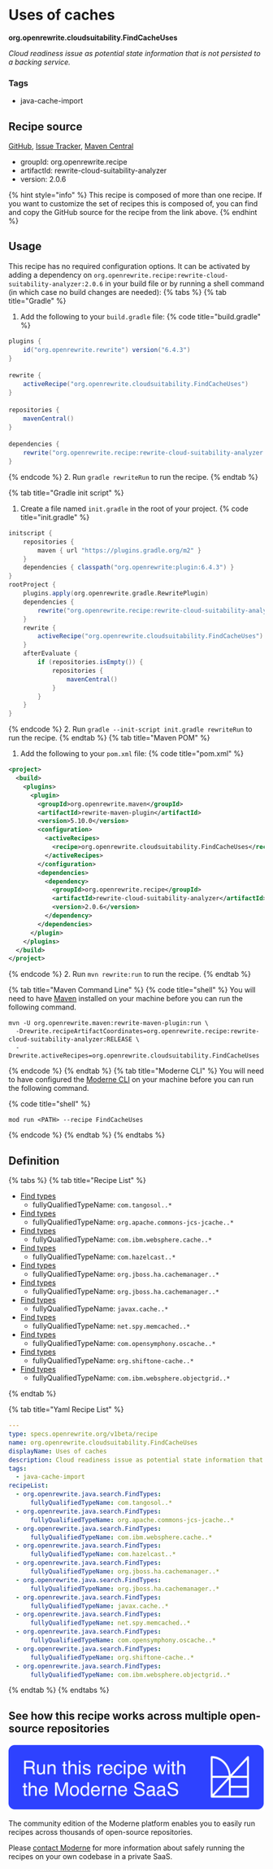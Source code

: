 # Uses of caches

**org.openrewrite.cloudsuitability.FindCacheUses**

_Cloud readiness issue as potential state information that is not persisted to a backing service._

### Tags

* java-cache-import

## Recipe source

[GitHub](https://github.com/openrewrite/rewrite-cloud-suitability-analyzer/blob/main/src/main/resources/META-INF/rewrite/finders.yml), [Issue Tracker](https://github.com/openrewrite/rewrite-cloud-suitability-analyzer/issues), [Maven Central](https://central.sonatype.com/artifact/org.openrewrite.recipe/rewrite-cloud-suitability-analyzer/2.0.6/jar)

* groupId: org.openrewrite.recipe
* artifactId: rewrite-cloud-suitability-analyzer
* version: 2.0.6

{% hint style="info" %}
This recipe is composed of more than one recipe. If you want to customize the set of recipes this is composed of, you can find and copy the GitHub source for the recipe from the link above.
{% endhint %}

## Usage

This recipe has no required configuration options. It can be activated by adding a dependency on `org.openrewrite.recipe:rewrite-cloud-suitability-analyzer:2.0.6` in your build file or by running a shell command (in which case no build changes are needed): 
{% tabs %}
{% tab title="Gradle" %}
1. Add the following to your `build.gradle` file:
{% code title="build.gradle" %}
```groovy
plugins {
    id("org.openrewrite.rewrite") version("6.4.3")
}

rewrite {
    activeRecipe("org.openrewrite.cloudsuitability.FindCacheUses")
}

repositories {
    mavenCentral()
}

dependencies {
    rewrite("org.openrewrite.recipe:rewrite-cloud-suitability-analyzer:2.0.6")
}
```
{% endcode %}
2. Run `gradle rewriteRun` to run the recipe.
{% endtab %}

{% tab title="Gradle init script" %}
1. Create a file named `init.gradle` in the root of your project.
{% code title="init.gradle" %}
```groovy
initscript {
    repositories {
        maven { url "https://plugins.gradle.org/m2" }
    }
    dependencies { classpath("org.openrewrite:plugin:6.4.3") }
}
rootProject {
    plugins.apply(org.openrewrite.gradle.RewritePlugin)
    dependencies {
        rewrite("org.openrewrite.recipe:rewrite-cloud-suitability-analyzer:2.0.6")
    }
    rewrite {
        activeRecipe("org.openrewrite.cloudsuitability.FindCacheUses")
    }
    afterEvaluate {
        if (repositories.isEmpty()) {
            repositories {
                mavenCentral()
            }
        }
    }
}
```
{% endcode %}
2. Run `gradle --init-script init.gradle rewriteRun` to run the recipe.
{% endtab %}
{% tab title="Maven POM" %}
1. Add the following to your `pom.xml` file:
{% code title="pom.xml" %}
```xml
<project>
  <build>
    <plugins>
      <plugin>
        <groupId>org.openrewrite.maven</groupId>
        <artifactId>rewrite-maven-plugin</artifactId>
        <version>5.10.0</version>
        <configuration>
          <activeRecipes>
            <recipe>org.openrewrite.cloudsuitability.FindCacheUses</recipe>
          </activeRecipes>
        </configuration>
        <dependencies>
          <dependency>
            <groupId>org.openrewrite.recipe</groupId>
            <artifactId>rewrite-cloud-suitability-analyzer</artifactId>
            <version>2.0.6</version>
          </dependency>
        </dependencies>
      </plugin>
    </plugins>
  </build>
</project>
```
{% endcode %}
2. Run `mvn rewrite:run` to run the recipe.
{% endtab %}

{% tab title="Maven Command Line" %}
{% code title="shell" %}
You will need to have [Maven](https://maven.apache.org/download.cgi) installed on your machine before you can run the following command.

```shell
mvn -U org.openrewrite.maven:rewrite-maven-plugin:run \
  -Drewrite.recipeArtifactCoordinates=org.openrewrite.recipe:rewrite-cloud-suitability-analyzer:RELEASE \
  -Drewrite.activeRecipes=org.openrewrite.cloudsuitability.FindCacheUses
```
{% endcode %}
{% endtab %}
{% tab title="Moderne CLI" %}
You will need to have configured the [Moderne CLI](https://docs.moderne.io/moderne-cli/cli-intro) on your machine before you can run the following command.

{% code title="shell" %}
```shell
mod run <PATH> --recipe FindCacheUses
```
{% endcode %}
{% endtab %}
{% endtabs %}

## Definition

{% tabs %}
{% tab title="Recipe List" %}
* [Find types](../java/search/findtypes.md)
  * fullyQualifiedTypeName: `com.tangosol..*`
* [Find types](../java/search/findtypes.md)
  * fullyQualifiedTypeName: `org.apache.commons-jcs-jcache..*`
* [Find types](../java/search/findtypes.md)
  * fullyQualifiedTypeName: `com.ibm.websphere.cache..*`
* [Find types](../java/search/findtypes.md)
  * fullyQualifiedTypeName: `com.hazelcast..*`
* [Find types](../java/search/findtypes.md)
  * fullyQualifiedTypeName: `org.jboss.ha.cachemanager..*`
* [Find types](../java/search/findtypes.md)
  * fullyQualifiedTypeName: `org.jboss.ha.cachemanager..*`
* [Find types](../java/search/findtypes.md)
  * fullyQualifiedTypeName: `javax.cache..*`
* [Find types](../java/search/findtypes.md)
  * fullyQualifiedTypeName: `net.spy.memcached..*`
* [Find types](../java/search/findtypes.md)
  * fullyQualifiedTypeName: `com.opensymphony.oscache..*`
* [Find types](../java/search/findtypes.md)
  * fullyQualifiedTypeName: `org.shiftone-cache..*`
* [Find types](../java/search/findtypes.md)
  * fullyQualifiedTypeName: `com.ibm.websphere.objectgrid..*`

{% endtab %}

{% tab title="Yaml Recipe List" %}
```yaml
---
type: specs.openrewrite.org/v1beta/recipe
name: org.openrewrite.cloudsuitability.FindCacheUses
displayName: Uses of caches
description: Cloud readiness issue as potential state information that is not persisted to a backing service.
tags:
  - java-cache-import
recipeList:
  - org.openrewrite.java.search.FindTypes:
      fullyQualifiedTypeName: com.tangosol..*
  - org.openrewrite.java.search.FindTypes:
      fullyQualifiedTypeName: org.apache.commons-jcs-jcache..*
  - org.openrewrite.java.search.FindTypes:
      fullyQualifiedTypeName: com.ibm.websphere.cache..*
  - org.openrewrite.java.search.FindTypes:
      fullyQualifiedTypeName: com.hazelcast..*
  - org.openrewrite.java.search.FindTypes:
      fullyQualifiedTypeName: org.jboss.ha.cachemanager..*
  - org.openrewrite.java.search.FindTypes:
      fullyQualifiedTypeName: org.jboss.ha.cachemanager..*
  - org.openrewrite.java.search.FindTypes:
      fullyQualifiedTypeName: javax.cache..*
  - org.openrewrite.java.search.FindTypes:
      fullyQualifiedTypeName: net.spy.memcached..*
  - org.openrewrite.java.search.FindTypes:
      fullyQualifiedTypeName: com.opensymphony.oscache..*
  - org.openrewrite.java.search.FindTypes:
      fullyQualifiedTypeName: org.shiftone-cache..*
  - org.openrewrite.java.search.FindTypes:
      fullyQualifiedTypeName: com.ibm.websphere.objectgrid..*

```
{% endtab %}
{% endtabs %}

## See how this recipe works across multiple open-source repositories

[![Moderne Link Image](/.gitbook/assets/ModerneRecipeButton.png)](https://app.moderne.io/recipes/org.openrewrite.cloudsuitability.FindCacheUses)

The community edition of the Moderne platform enables you to easily run recipes across thousands of open-source repositories.

Please [contact Moderne](https://moderne.io/product) for more information about safely running the recipes on your own codebase in a private SaaS.
